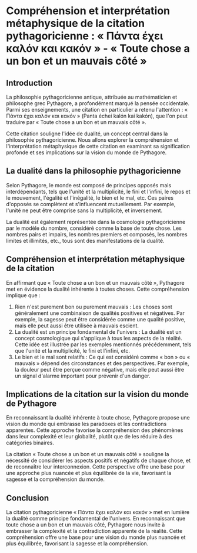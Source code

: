 # Compréhension et interprétation métaphysique de la citation pythagoricienne : « Πάντα έχει καλόν και κακόν » - « Toute chose a un bon et un mauvais côté »

## Introduction

La philosophie pythagoricienne antique, attribuée au mathématicien et philosophe grec Pythagore, a profondément marqué la pensée occidentale. Parmi ses enseignements, une citation en particulier a retenu l'attention : « Πάντα έχει καλόν και κακόν » (Panta échei kalón kai kakón), que l'on peut traduire par « Toute chose a un bon et un mauvais côté ».

Cette citation souligne l'idée de dualité, un concept central dans la philosophie pythagoricienne. Nous allons explorer la compréhension et l'interprétation métaphysique de cette citation en examinant sa signification profonde et ses implications sur la vision du monde de Pythagore.

## La dualité dans la philosophie pythagoricienne

Selon Pythagore, le monde est composé de principes opposés mais interdépendants, tels que l'unité et la multiplicité, le fini et l'infini, le repos et le mouvement, l'égalité et l'inégalité, le bien et le mal, etc. Ces paires d'opposés se complètent et s'influencent mutuellement. Par exemple, l'unité ne peut être comprise sans la multiplicité, et inversement.

La dualité est également représentée dans la cosmologie pythagoricienne par le modèle du nombre, considéré comme la base de toute chose. Les nombres pairs et impairs, les nombres premiers et composés, les nombres limites et illimités, etc., tous sont des manifestations de la dualité.

## Compréhension et interprétation métaphysique de la citation

En affirmant que « Toute chose a un bon et un mauvais côté », Pythagore met en évidence la dualité inhérente à toutes choses. Cette compréhension implique que :

1. Rien n'est purement bon ou purement mauvais : Les choses sont généralement une combinaison de qualités positives et négatives. Par exemple, la sagesse peut être considérée comme une qualité positive, mais elle peut aussi être utilisée à mauvais escient.
2. La dualité est un principe fondamental de l'univers : La dualité est un concept cosmologique qui s'applique à tous les aspects de la réalité. Cette idée est illustrée par les exemples mentionnés précédemment, tels que l'unité et la multiplicité, le fini et l'infini, etc.
3. Le bien et le mal sont relatifs : Ce qui est considéré comme « bon » ou « mauvais » dépend des circonstances et des perspectives. Par exemple, la douleur peut être perçue comme négative, mais elle peut aussi être un signal d'alarme important pour prévenir d'un danger.

## Implications de la citation sur la vision du monde de Pythagore

En reconnaissant la dualité inhérente à toute chose, Pythagore propose une vision du monde qui embrasse les paradoxes et les contradictions apparentes. Cette approche favorise la compréhension des phénomènes dans leur complexité et leur globalité, plutôt que de les réduire à des catégories binaires.

La citation « Toute chose a un bon et un mauvais côté » souligne la nécessité de considérer les aspects positifs et négatifs de chaque chose, et de reconnaître leur interconnexion. Cette perspective offre une base pour une approche plus nuancée et plus équilibrée de la vie, favorisant la sagesse et la compréhension du monde.

## Conclusion

La citation pythagoricienne « Πάντα έχει καλόν και κακόν » met en lumière la dualité comme principe fondamental de l'univers. En reconnaissant que toute chose a un bon et un mauvais côté, Pythagore nous invite à embrasser la complexité et la contradiction apparente de la réalité. Cette compréhension offre une base pour une vision du monde plus nuancée et plus équilibrée, favorisant la sagesse et la compréhension.